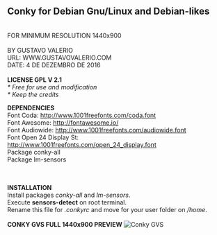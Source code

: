 <h2>Conky for Debian Gnu/Linux and Debian-likes</h2>
<br/>FOR MINIMUM RESOLUTION 1440x900
<br/><br/>BY GUSTAVO VALERIO
<br/>URL: WWW.GUSTAVOVALERIO.COM
<br/>DATE: 4 DE DEZEMBRO DE 2016
<br/><br/><strong>LICENSE GPL V 2.1</strong>
<br/><i>* Free for use and modification
<br/>* Keep the credits</i>

<strong>DEPENDENCIES</strong>
<br/>Font Coda: http://www.1001freefonts.com/coda.font
<br/>Font Awesome: http://fontawesome.io/
<br/>Font Audiowide: http://www.1001freefonts.com/audiowide.font
<br/>Font Open 24 Display St: http://www.1001freefonts.com/open_24_display.font
<br/>Package conky-all
<br/>Package lm-sensors

<br/><br/><strong>INSTALLATION</strong>
<br/>Install packages <i>conky-all</i> and <i>lm-sensors</i>.
<br/>Execute <strong>sensors-detect</strong> on root terminal.
<br/>Rename this file for <i>.conkyrc</i> and move for your user folder on <i>/home</i>.
<br/><br/><strong>CONKY GVS FULL 1440x900 PREVIEW</strong>
<img src="https://github.com/gustavovalerio/Conky/blob/master/Conkyrc-gvs-full-preview.png" alt="Conky GVS" />
